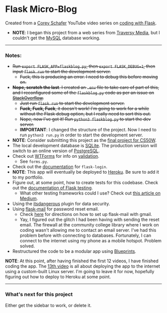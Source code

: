 # Flask Micro-Blog

Created from a [Corey Schafer](https://www.youtube.com/channel/UCCezIgC97PvUuR4_gbFUs5g) YouTube video series on [coding with Flask](https://www.youtube.com/watch?v=MwZwr5Tvyxo&list=PL-osiE80TeTs4UjLw5MM6OjgkjFeUxCYH).
* **NOTE**: I began this project from a web series from [Traversy Media](https://www.youtube.com/channel/UC29ju8bIPH5as8OGnQzwJyA), but I couldn't get the [MySQL](https://www.mysql.com/) database working.

---

### Notes:
* ~~Run `export FLASK_APP=flaskblog.py`, then `export FLASK_DEBUG=1`, then input `flask run` to start the development server.~~
  - ~~Fuck, this is producing an error. I need to debug this before moving on.~~
* ~~**Nope, scratch the last**. I created an `.env` file to take care of part of this, and I reconfigured some of the `flaskblog.py` code as per an issue on [StackOverflow](https://stackoverflow.com/questions/55322179/flask-debug-mode-gives-an-oserror-errno-8-exec-format-error-when-running-us).~~
  - ~~Just run `flask run` to start the development server.~~
  - ~~**Fuck, Fuck, Fuck**, it doesn't work! I'm going to work for a while without the Flask debug option, but I really need to sort this out.~~
  - ~~Nope, now I've got it! Run `python3 flaskblog.py` to start the dev server.~~
  - **IMPORTANT**: I changed the structure of the project. Now I need to run `python3 run.py` in order to start the development server.
* **NOTE**: Consider submitting this project as the [final project for CS50W](https://docs.cs50.net/web/2019/x/projects/final/final.html).
* The local development database is [SQLite](https://www.sqlite.org/index.html). The production version will switch to an online version of [PostgreSQL](https://www.postgresql.org/).
* Check out [WTForms](https://wtforms.readthedocs.io/en/stable/#) for info on [validation](https://wtforms.readthedocs.io/en/stable/validators.html).
  - See `forms.py`.
* Check out the [documentation](https://flask-login.readthedocs.io/en/latest/) for `flask-login`.
* **NOTE**: This app will eventually be deployed to [Heroku](https://www.heroku.com/). Be sure to add it to my portfolio.
* Figure out, at some point, how to create tests for this codebase. Check out the [documentation of Flask testing](https://flask.palletsprojects.com/en/1.1.x/testing/).
  - What other testing frameworks could I use? Check out [this article on Medium](https://medium.com/@neeti.jain/how-to-do-unit-testing-in-flask-and-find-code-coverage-fa5201399bc4).
* Using the [itsdangerous](https://pythonhosted.org/itsdangerous/) plugin for data security.
* Using [flask-mail](https://pythonhosted.org/Flask-Mail/) for password reset email.
  - Check [here](https://stackoverflow.com/questions/37058567/configure-flask-mail-to-use-gmail) for directions on how to set up flask-mail with gmail.
  - Yay, I figured out the glitch I had been having with sending the reset email. The firewall at the community college library where I work on coding wasn't allowing me to contact an email server. I've had this problem before with connecting to databases. Fortunately, I can connect to the internet using my phone as a mobile hotspot. Problem solved.
* Restructured the code to be a modular app using [Blueprints](https://flask.palletsprojects.com/en/1.1.x/blueprints/).

**NOTE**: At this point, after having finished the first 12 videos, I have finished coding the app. The [13th video](https://youtu.be/goToXTC96Co) is all about deploying the app to the internet using a custom-built Linux server. I'm going to leave it for now, hopefully figuring out how to deploy to Heroku at some point.

---

### What's next for this project

Either get the sidebar to work, or delete it.
